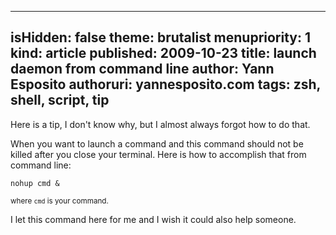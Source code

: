 -----
isHidden:       false
theme: brutalist
menupriority:   1
kind:           article
published: 2009-10-23
title: launch daemon from command line
author: Yann Esposito
authoruri: yannesposito.com
tags:  zsh, shell, script, tip
-----

Here is a tip, I don't know why, but I almost always forgot how to do that.

When you want to launch a command and this command should not be killed after you close your terminal. Here is how to accomplish that from command line: 

~~~ {.zsh}
nohup cmd &
~~~

<small>where <code>cmd</code> is your command.</small>

I let this command here for me and I wish it could also help someone.

